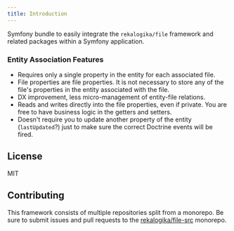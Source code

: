 ```yaml
---
title: Introduction
---
```


Symfony bundle to easily integrate the `rekalogika/file` framework and related
packages within a Symfony application.

### Entity Association Features

* Requires only a single property in the entity for each associated file.
* File properties are file properties. It is not necessary to store any of the
  file's properties in the entity associated with the file.
* DX improvement, less micro-management of entity-file relations.
* Reads and writes directly into the file properties, even if private. You are
  free to have business logic in the getters and setters.
* Doesn't require you to update another property of the entity (`lastUpdated`?)
  just to make sure the correct Doctrine events will be fired.

## License

MIT

## Contributing

This framework consists of multiple repositories split from a monorepo. Be
sure to submit issues and pull requests to the
[rekalogika/file-src](https://github.com/rekalogika/file-src) monorepo.